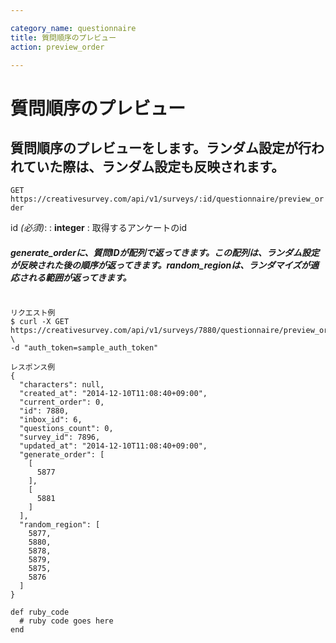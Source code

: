 ```yaml
---

category_name: questionnaire
title: 質問順序のプレビュー
action: preview_order

---
```


# 質問順序のプレビュー

## 質問順序のプレビューをします。ランダム設定が行われていた際は、ランダム設定も反映されます。

`GET https://creativesurvey.com/api/v1/surveys/:id/questionnaire/preview_order`

id _(必須)_:
: __integer__
: 取得するアンケートのid

##### generate_orderに、質問IDが配列で返ってきます。この配列は、ランダム設定が反映された後の順序が返ってきます。random_regionは、ランダマイズが適応される範囲が返ってきます。

~~~

リクエスト例
$ curl -X GET https://creativesurvey.com/api/v1/surveys/7880/questionnaire/preview_order \
-d "auth_token=sample_auth_token"

レスポンス例
{
  "characters": null,
  "created_at": "2014-12-10T11:08:40+09:00",
  "current_order": 0,
  "id": 7880,
  "inbox_id": 6,
  "questions_count": 0,
  "survey_id": 7896,
  "updated_at": "2014-12-10T11:08:40+09:00",
  "generate_order": [
    [
      5877
    ],
    [
      5881
    ]
  ],
  "random_region": [
    5877,
    5880,
    5878,
    5879,
    5875,
    5876
  ]
}

~~~

~~~
def ruby_code
  # ruby code goes here
end
~~~


